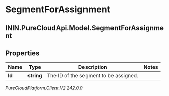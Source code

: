 # SegmentForAssignment

## ININ.PureCloudApi.Model.SegmentForAssignment

## Properties

|Name | Type | Description | Notes|
|------------ | ------------- | ------------- | -------------|
| **Id** | **string** | The ID of the segment to be assigned. | |



_PureCloudPlatform.Client.V2 242.0.0_
